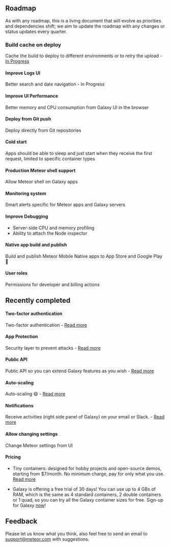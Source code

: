 ## Roadmap
As with any roadmap, this is a living document that will evolve as priorities and dependencies shift; we aim to update the roadmap with any changes or status updates every quarter. 

### Build cache on deploy
Cache the build to deploy to different environments or to retry the upload - [In Progress](https://github.com/meteor/meteor/pull/11130)

#### Improve Logs UI
Better search and date navigation - In Progress

#### Improve UI Performance
Better memory and CPU consumption from Galaxy UI in the browser

#### Deploy from Git push
Deploy directly from Git repositories

#### Cold start
Apps should be able to sleep and just start when they receive the first request, limited to specific container types
 
#### Production Meteor shell support
Allow Meteor shell on Galaxy apps

#### Monitoring system
Smart alerts specific for Meteor apps and Galaxy servers

#### Improve Debugging
- Server-side CPU and memory profiling
- Ability to attach the Node inspector
 
#### Native app build and publish
Build and publish Meteor Mobile Native apps to App Store and Google Play :rocket: 

#### User roles
Permissions for developer and billing actions

## Recently completed

#### Two-factor authentication
Two-factor authentication - [Read more](https://galaxy-guide.meteor.com/security.html#two-factor-authentication)

#### App Protection
Security layer to prevent attacks - [Read more](https://galaxy-guide.meteor.com/protection.html)

#### Public API
Public API so you can extend Galaxy features as you wish - [Read more](https://galaxy-guide.meteor.com/api.html)

#### Auto-scaling
Auto-scaling :smile: - [Read more](https://galaxy-guide.meteor.com/triggers.html)

#### Notifications
Receive activities (right side panel of Galaxy) on your email or Slack. - [Read more](https://galaxy-guide.meteor.com/notifications.html)

#### Allow changing settings
Change Meteor settings from UI

#### Pricing
- Tiny containers: designed for hobby projects and open-source demos, starting from $7/month. No minimum charge, pay for only what you use. [Read more](https://www.meteor.com/hosting#pricing)

- Galaxy is offering a free trial of 30 days! You can use up to 4 GBs of RAM, which is the same as 4 standard containers, 2 double containers or 1 quad, so you can try all the Galaxy container sizes for free. Sign-up for Galaxy [now](https://www.meteor.com/sign-up)!

## Feedback
Please let us know what you think, also feel free to send an email to support@meteor.com with suggestions.

